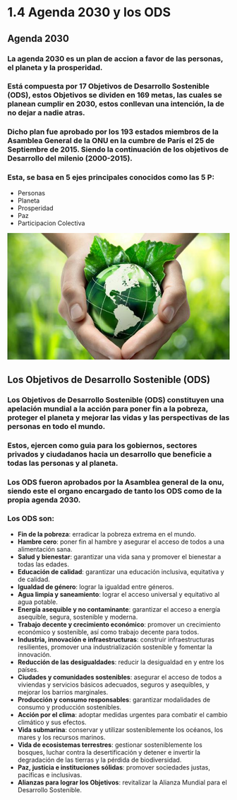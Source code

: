 # 1.4 Agenda 2030 y los ODS
## Agenda 2030
### La agenda 2030 es un plan de accion a favor de las personas, el planeta y la prosperidad. 
### Está compuesta por 17 Objetivos de Desarrollo Sostenible (ODS), estos Objetivos se dividen en 169 metas, las cuales se planean cumplir en 2030, estos conllevan una intención, la de no dejar a nadie atras.
###  Dicho plan fue aprobado por los 193 estados miembros de la Asamblea General de la ONU en la cumbre de París el 25 de Septiembre de 2015. Siendo la continuación de los objetivos de Desarrollo del milenio (2000-2015).
### Esta, se basa en 5 ejes principales conocidos como las 5 P:
  - Personas
  - Planeta
  - Prosperidad
  - Paz
  - Participacion Colectiva






![agendares.jpg](https://github.com/Alberto-Rodriguez999/SostenibilidadDesarrolloSostenible/blob/main/sostenible1.jpg)

## Los Objetivos de Desarrollo Sostenible (ODS)
###  Los Objetivos de Desarrollo Sostenible (ODS) constituyen una apelación mundial a la acción para poner fin a la pobreza, proteger el planeta y mejorar las vidas y las perspectivas de las personas en todo el mundo.
### Estos, ejercen como guia para los gobiernos, sectores privados y ciudadanos hacia un desarrollo que beneficie a todas las personas y al planeta.
### Los ODS fueron aprobados por la Asamblea general de la onu, siendo este el organo encargado de tanto los ODS como de la propia agenda 2030.
### Los ODS son:

  - **Fin de la pobreza**: erradicar la pobreza extrema en el mundo.
  - **Hambre cero**: poner fin al hambre y asegurar el acceso de todos a una alimentación sana.
  - **Salud y bienestar**: garantizar una vida sana y promover el bienestar a todas las edades.
  - **Educación de calidad**: garantizar una educación inclusiva, equitativa y de calidad.
  - **Igualdad de género**: lograr la igualdad entre géneros.
  - **Agua limpia y saneamiento**: lograr el acceso universal y equitativo al agua potable.
  - **Energía asequible y no contaminante**: garantizar el acceso a energía asequible, segura, sostenible y moderna.
  - **Trabajo decente y crecimiento económico**: promover un crecimiento económico y sostenible, así como trabajo decente para todos.
  - **Industria, innovación e infraestructuras**: construir infraestructuras resilientes, promover una industrialización sostenible y fomentar la innovación.
  - **Reducción de las desigualdades**: reducir la desigualdad en y entre los países.
  - **Ciudades y comunidades sostenibles**: asegurar el acceso de todos a viviendas y servicios básicos adecuados, seguros y asequibles, y mejorar los barrios marginales.
  - **Producción y consumo responsables**: garantizar modalidades de consumo y producción sostenibles.
  - **Acción por el clima**: adoptar medidas urgentes para combatir el cambio climático y sus efectos.
  - **Vida submarina**: conservar y utilizar sosteniblemente los océanos, los mares y los recursos marinos.
  - **Vida de ecosistemas terrestres**: gestionar sosteniblemente los bosques, luchar contra la desertificación y detener e invertir la degradación de las tierras y la pérdida de biodiversidad.
  - **Paz, justicia e instituciones sólidas**: promover sociedades justas, pacíficas e inclusivas.
  - **Alianzas para lograr los Objetivos**: revitalizar la Alianza Mundial para el Desarrollo Sostenible.
